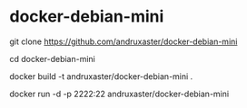 # docker-debian-mini

git clone https://github.com/andruxaster/docker-debian-mini

cd docker-debian-mini

docker build -t andruxaster/docker-debian-mini .

docker run -d -p 2222:22 andruxaster/docker-debian-mini

